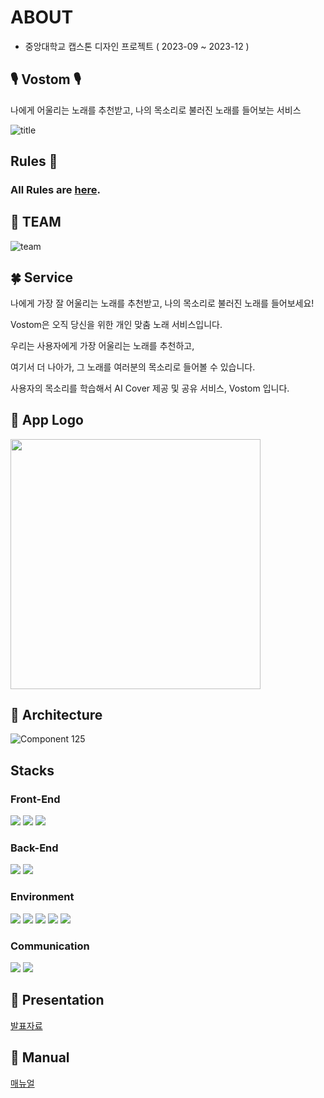 # ABOUT
- 중앙대학교 캡스톤 디자인 프로젝트 ( 2023-09 ~ 2023-12 )


## 🎙 Vostom 🎙
나에게 어울리는 노래를 추천받고, 나의 목소리로 불러진 노래를 들어보는 서비스

![title](https://github.com/CAU23-Capstone-Design-2/.github/assets/29995267/02f11027-df65-4abe-875c-a2ce391ccd0d)





## Rules 🤝
### All Rules are [here](./Rules.md).




## 🐥 TEAM 
![team](https://github.com/CAU23-Capstone-Design-2/.github/assets/29995267/fbe96f08-eab2-4fa7-b158-5d5de3bee3ba)




## 🍀 Service 

나에게 가장 잘 어울리는 노래를 추천받고, 나의 목소리로 불러진 노래를 들어보세요!

Vostom은 오직 당신을 위한 개인 맞춤 노래 서비스입니다. 

우리는 사용자에게 가장 어울리는 노래를 추천하고, 

여기서 더 나아가, 그 노래를 여러분의 목소리로 들어볼 수 있습니다.

사용자의 목소리를 학습해서 AI Cover 제공 및 공유 서비스, Vostom 입니다.




## 🎀 App Logo 
<img src="https://github.com/CAU23-Capstone-Design-2/.github/assets/29995267/3b4cbc94-473b-4b27-bde1-85c205cbfcec" width="400">



## 🐲 Architecture 
![Component 125](https://github.com/CAU23-Capstone-Design-2/.github/assets/29995267/72b0c389-4704-4234-b45e-4a3c8c7fad7d)



## Stacks
### Front-End
<img src="https://img.shields.io/badge/Kotlin-7F52FF?style=for-the-badge&logo=Kotlin&logoColor=white"> <img src="https://img.shields.io/badge/Jetpack Compose-4285F4?style=for-the-badge&logo=Jetpack Compose&logoColor=white"> <img src="https://img.shields.io/badge/Android-3DDC84?style=for-the-badge&logo=Android&logoColor=white">

### Back-End
<img src="https://img.shields.io/badge/spring-6DB33F?style=for-the-badge&logo=spring&logoColor=white"> <img src="https://img.shields.io/badge/AWS-232F3E?style=for-the-badge&logo=Amazon AWS&logoColor=white"> 
### Environment
<img src="https://img.shields.io/badge/IntelliJ IDEA-000000?style=for-the-badge&logo=IntelliJ IDEA&logoColor=white"> <img src="https://img.shields.io/badge/Android Studio-3DDC84?style=for-the-badge&logo=Android Studio&logoColor=white"> <img src="https://img.shields.io/badge/Git-F05032?style=for-the-badge&logo=Git&logoColor=white"> <img src="https://img.shields.io/badge/Github-181717?style=for-the-badge&logo=Github&logoColor=white">  <img src="https://img.shields.io/badge/mysql-4479A1?style=for-the-badge&logo=mysql&logoColor=white"> 

### Communication
<img src="https://img.shields.io/badge/Notion-000000?style=for-the-badge&logo=Notion&logoColor=white"> <img src="https://img.shields.io/badge/Google Meet-00897B?style=for-the-badge&logo=Google Meet&logoColor=white">


## 📑 Presentation
[발표자료](https://github.com/CAU23-Capstone-Design-2/.github/blob/main/%E1%84%8F%E1%85%A2%E1%86%B8%E1%84%89%E1%85%B3%E1%84%90%E1%85%A9%E1%86%AB%E1%84%83%E1%85%B5%E1%84%8C%E1%85%A1%E1%84%8B%E1%85%B5%E1%86%AB1-%E1%84%8E%E1%85%AC%E1%84%8C%E1%85%A9%E1%86%BC%E1%84%87%E1%85%A1%E1%86%AF%E1%84%91%E1%85%AD.pdf)

## 📑 Manual
[매뉴얼](https://github.com/CAU23-Capstone-Design-2/.github/blob/main/%E1%84%8F%E1%85%A2%E1%86%B8%E1%84%89%E1%85%B3%E1%84%90%E1%85%A9%E1%86%AB%20%E1%84%86%E1%85%A2%E1%84%82%E1%85%B2%E1%84%8B%E1%85%A5%E1%86%AF.pdf)

